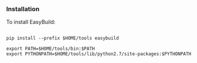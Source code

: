 ### Installation

To install EasyBuild:

```shell

pip install --prefix $HOME/tools easybuild

export PATH=$HOME/tools/bin:$PATH
export PYTHONPATH=$HOME/tools/lib/python2.7/site-packages:$PYTHONPATH
```
